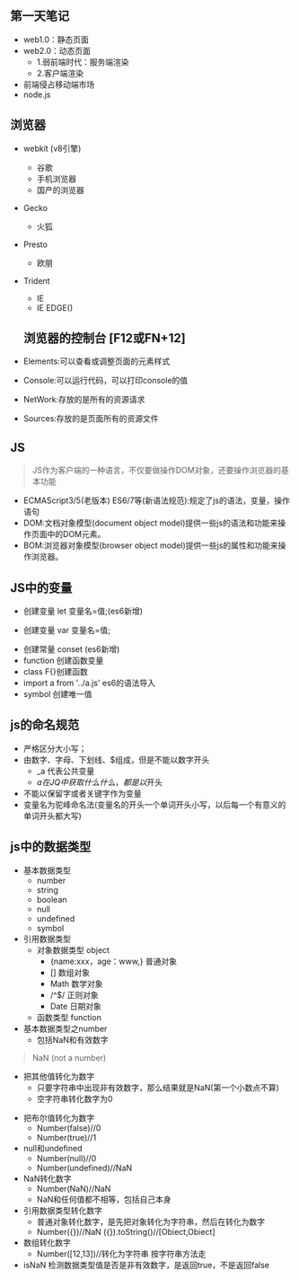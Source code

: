 ## 第一天笔记
- web1.0：静态页面
- web2.0：动态页面
   + 1.弱前端时代：服务端渲染
   + 2.客户端渲染
- 前端侵占移动端市场
- node.js
## 浏览器
- webkit (v8引擎)
  + 谷歌
  + 手机浏览器
  + 国产的浏览器
- Gecko 
  + 火狐
- Presto
  + 欧朋
- Trident
  + IE
  + IE EDGE()

  ## 浏览器的控制台  [F12或FN+12]
- Elements:可以查看或调整页面的元素样式
- Console:可以运行代码，可以打印console的值
- NetWork:存放的是所有的资源请求
- Sources:存放的是页面所有的资源文件
## JS
> JS作为客户端的一种语言，不仅要做操作DOM对象，还要操作浏览器的基本功能
- ECMAScript3/5(老版本)  ES6/7等(新语法规范):规定了js的语法，变量，操作语句
- DOM:文档对象模型(document object model)提供一些js的语法和功能来操作页面中的DOM元素。
- BOM:浏览器对象模型(browser object model)提供一些js的属性和功能来操作浏览器。
## JS中的变量
- 创建变量 let 变量名=值;(es6新增)
+ 创建变量 var 变量名=值;
- 创建常量 conset (es6新增)
- function 创建函数变量
- class  F{}创建函数
- import a from '../a.js'  es6的语法导入
- symbol 创建唯一值
## js的命名规范
- 严格区分大小写；
- 由数字、字母、下划线、$组成，但是不能以数字开头
    + _a  代表公共变量
    + $a  在JQ中获取什么什么，都是以$开头
- 不能以保留字或者关键字作为变量
- 变量名为驼峰命名法(变量名的开头一个单词开头小写，以后每一个有意义的单词开头都大写)
## js中的数据类型
- 基本数据类型
   + number
   + string
   + boolean
   + null
   + undefined
   + symbol
- 引用数据类型
   + 对象数据类型 object
       - {name:xxx，age：www,} 普通对象
       -  [] 数组对象
       - Math  数学对象
       - /^$/  正则对象
       - Date  日期对象
   + 函数类型  function
- 基本数据类型之number
  + 包括NaN和有效数字
>NaN (not a  number) 
+ 把其他值转化为数字  
   - 只要字符串中出现非有效数字，那么结果就是NaN(第一个小数点不算)
   - 空字符串转化数字为0
- 把布尔值转化为数字
     + Number(false)//0
     + Number(true)//1
- null和undefined
   - Number(null)//0
   - Number(undefined)//NaN
- NaN转化数字
  - Number(NaN)//NaN
  - NaN和任何值都不相等，包括自己本身
- 引用数据类型转化数字  
  - 普通对象转化数字，是先把对象转化为字符串，然后在转化为数字
  - Number({})//NaN    ({}).toString()//[Obiect,Obiect] 
- 数组转化数字
  - Number([12,13])//转化为字符串 按字符串方法走
- isNaN 检测数据类型值是否是非有效数字，是返回true，不是返回false 